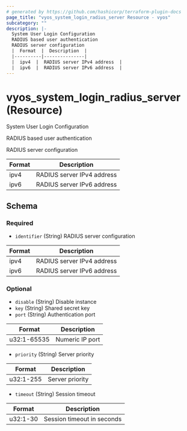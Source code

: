 ```yaml
---
# generated by https://github.com/hashicorp/terraform-plugin-docs
page_title: "vyos_system_login_radius_server Resource - vyos"
subcategory: ""
description: |-
  System User Login Configuration
  RADIUS based user authentication
  RADIUS server configuration
  |  Format  |  Description  |
  |----------|---------------|
  |  ipv4  |  RADIUS server IPv4 address  |
  |  ipv6  |  RADIUS server IPv6 address  |
---
```


# vyos_system_login_radius_server (Resource)

System User Login Configuration

RADIUS based user authentication

RADIUS server configuration

|  Format  |  Description  |
|----------|---------------|
|  ipv4  |  RADIUS server IPv4 address  |
|  ipv6  |  RADIUS server IPv6 address  |



<!-- schema generated by tfplugindocs -->
## Schema

### Required

- `identifier` (String) RADIUS server configuration

|  Format  |  Description  |
|----------|---------------|
|  ipv4  |  RADIUS server IPv4 address  |
|  ipv6  |  RADIUS server IPv6 address  |

### Optional

- `disable` (String) Disable instance
- `key` (String) Shared secret key
- `port` (String) Authentication port

|  Format  |  Description  |
|----------|---------------|
|  u32:1-65535  |  Numeric IP port  |
- `priority` (String) Server priority

|  Format  |  Description  |
|----------|---------------|
|  u32:1-255  |  Server priority  |
- `timeout` (String) Session timeout

|  Format  |  Description  |
|----------|---------------|
|  u32:1-30  |  Session timeout in seconds  |
